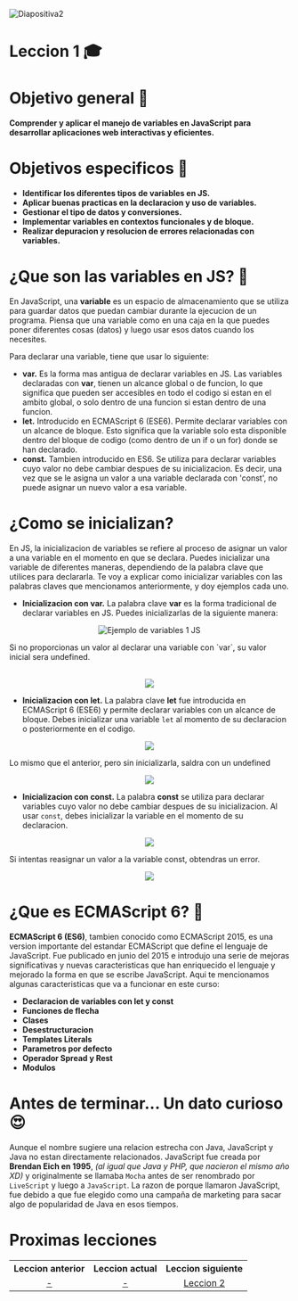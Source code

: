 ![Diapositiva2](https://github.com/user-attachments/assets/674e4c96-5128-49df-a627-68822ad3a4b8)

# Leccion 1 🎓
# Objetivo general 📒
<strong>Comprender y aplicar el manejo de variables en JavaScript para desarrollar aplicaciones web interactivas y eficientes.</strong>

# Objetivos especificos 📕
* **Identificar los diferentes tipos de variables en JS.**
* **Aplicar buenas practicas en la declaracion y uso de variables.**
* **Gestionar el tipo de datos y conversiones.**
* **Implementar variables en contextos funcionales y de bloque.**
* **Realizar depuracion y resolucion de errores relacionadas con variables.**

# ¿Que son las variables en JS? 🤔
En JavaScript, una <strong>variable</strong> es un espacio de almacenamiento que se utiliza para guardar datos que puedan cambiar durante la ejecucion de un programa. Piensa que una variable como en una caja en la que puedes poner diferentes cosas (datos) y luego usar esos datos cuando los necesites.

Para declarar una variable, tiene que usar lo siguiente:
* **var.** Es la forma mas antigua de declarar variables en JS. Las variables declaradas con <strong>var</strong>, tienen un alcance global o de funcion, lo que significa que pueden ser accesibles en todo el codigo si estan en el ambito global, o solo dentro de una funcion si estan dentro de una funcion.
* **let.** Introducido en ECMAScript 6 (ESE6). Permite declarar variables con un alcance de bloque. Esto significa que la variable solo esta disponible dentro del bloque de codigo (como dentro de un if o un for) donde se han declarado.
* **const.** Tambien introducido en ES6. Se utiliza para declarar variables cuyo valor no debe cambiar despues de su inicializacion. Es decir, una vez que se le asigna un valor a una variable declarada con 'const', no puede asignar un nuevo valor a esa variable.

# ¿Como se inicializan?
En JS, la inicializacion de variables se refiere al proceso de asignar un valor a una variable en el momento en que se declara. Puedes inicializar una variable de diferentes maneras, dependiendo de la palabra clave que utilices para declararla. Te voy a explicar como inicializar variables con las palabras claves que mencionamos anteriormente, y doy ejemplos cada uno.

* **Inicializacion con var.**
La palabra clave <strong>var</strong> es la forma tradicional de declarar variables en JS. Puedes inicializarlas de la siguiente manera:
<div align="center">
  <img src="https://github.com/user-attachments/assets/08e9649d-c74f-4aa8-b9c8-3d38e2bf171f" alt="Ejemplo de variables 1 JS">
</div>
<p>Si no proporcionas un valor al declarar una variable con `var`, su valor inicial sera undefined.</p>
<br>
<div align="center">
  <img src="https://github.com/user-attachments/assets/da022a81-24ec-4e63-8d59-ebb5f90f1892">
</div>

* **Inicializacion con let.**
La palabra clave <strong>let</strong> fue introducida en ECMAScript 6 (ESE6) y permite declarar variables con un alcance de bloque. Debes inicializar una variable `let` al momento de su declaracion o posteriormente en el codigo.
<div align="center">
  <img src="https://github.com/user-attachments/assets/40a9c23b-a4fe-4bfb-9306-f42ea87092f4">
</div>
<p>Lo mismo que el anterior, pero sin inicializarla, saldra con un undefined</p>
<div align="center">
  <img src="https://github.com/user-attachments/assets/9cd89832-2668-44d6-8e23-5bcf6984bfdc">
</div>

* **Inicializacion con const.**
La palabra <strong>const</strong> se utiliza para declarar variables cuyo valor no debe cambiar despues de su inicializacion. Al usar `const`, debes inicializar la variable en el momento de su declaracion.
<div align="center">
  <img src="https://github.com/user-attachments/assets/a1d05387-5698-495a-82d1-fe63b1cb43b0">
</div>
<p>Si intentas reasignar un valor a la variable const, obtendras un error.</p>
<div align="center">
  <img src="https://github.com/user-attachments/assets/fd3a38bd-865d-40de-8bd0-c5a8609f6dbb">
</div>

# ¿Que es ECMAScript 6? 🤔
<strong>ECMAScript 6 (ES6)</strong>, tambien conocido como ECMAScript 2015, es una version importante del estandar ECMAScript que define el lenguaje de JavaScript. Fue publicado en junio del 2015 e introdujo una serie de mejoras significativas y nuevas caracteristicas que han enriquecido el lenguaje y mejorado la forma en que se escribe JavaScript.
Aqui te mencionamos algunas caracteristicas que va a funcionar en este curso:

* **Declaracion de variables con let y const**
* **Funciones de flecha**
* **Clases**
* **Desestructuracion**
* **Templates Literals**
* **Parametros por defecto**
* **Operador Spread y Rest**
* **Modulos**

# Antes de terminar... Un dato curioso 😍
Aunque el nombre sugiere una relacion estrecha con Java, JavaScript y Java no estan directamente relacionados. JavaScript fue creada por <strong>Brendan Eich en 1995</strong>, <i>(al igual que Java y PHP, que nacieron el mismo año XD)</i> y originalmente se llamaba `Mocha` antes de ser renombrado por `LiveScript` y luego a `JavaScript`. La razon de porque llamaron JavaScript, fue debido a que fue elegido como una campaña de marketing para sacar algo de popularidad de Java en esos tiempos.

# Proximas lecciones
<div align="center">
  <table>
    <tr>
      <th>Leccion anterior</th>
      <th>Leccion actual</th>
      <th>Leccion siguiente</th>
    </tr>
    <tr>
      <td align="center">
        <a href="#">-</a>
      </td>
      <td align="center">
        <a href="#">-</a>
      </td>
      <td align="center">
        <a href="www.google.com">Leccion 2</a>
      </td>
    </tr>
  </table>
</div>
